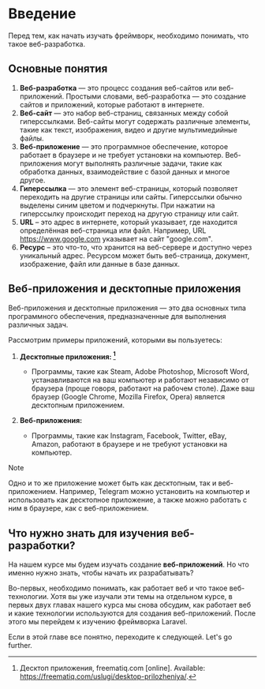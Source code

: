 # Введение

Перед тем, как начать изучать фреймворк, необходимо понимать, что такое веб-разработка.

## Основные понятия

1. **Веб-разработка** — это процесс создания веб-сайтов или веб-приложений. Простыми словами, веб-разработка — это создание сайтов и приложений, которые работают в интернете.
2. **Веб-сайт** — это набор веб-страниц, связанных между собой гиперссылками. Веб-сайты могут содержать различные элементы, такие как текст, изображения, видео и другие мультимедийные файлы.
3. **Веб-приложение** — это программное обеспечение, которое работает в браузере и не требует установки на компьютер. Веб-приложения могут выполнять различные задачи, такие как обработка данных, взаимодействие с базой данных и многое другое.
4. **Гиперссылка** — это элемент веб-страницы, который позволяет переходить на другие страницы или сайты. Гиперссылки обычно выделены синим цветом и подчеркнуты. При нажатии на гиперссылку происходит переход на другую страницу или сайт.
5. **URL** – это адрес в интернете, который указывает, где находится определённая веб-страница или файл. Например, URL https://www.google.com указывает на сайт "google.com".
6. **Ресурс** – это что-то, что хранится на веб-сервере и доступно через уникальный адрес. Ресурсом может быть веб-страница, документ, изображение, файл или данные в базе данных.  

## Веб-приложения и десктопные приложения

Веб-приложения и десктопные приложения — это два основных типа программного обеспечения, предназначенные для выполнения различных задач.

Рассмотрим примеры приложений, которыми вы пользуетесь:

1. **Десктопные приложения: [^1]**
   - Программы, такие как Steam, Adobe Photoshop, Microsoft Word, устанавливаются на ваш компьютер и работают независимо от браузера (проще говоря, работают на рабочем столе). Даже ваш браузер (Google Chrome, Mozilla Firefox, Opera) является десктопным приложением.

2. **Веб-приложения:**
   - Программы, такие как Instagram, Facebook, Twitter, eBay, Amazon, работают в браузере и не требуют установки на компьютер.

> [!NOTE]
> Одно и то же приложение может быть как десктопным, так и веб-приложением. Например, Telegram можно установить на компьютер и использовать как десктопное приложение, а также можно работать с ним в браузере, как с веб-приложением.

## Что нужно знать для изучения веб-разработки?

На нашем курсе мы будем изучать создание __веб-приложений__. Но что именно нужно знать, чтобы начать их разрабатывать?

Во-первых, необходимо понимать, как работает веб и что такое веб-технологии. Хотя вы уже изучали эти темы на отдельном курсе, в первых двух главах нашего курса мы снова обсудим, как работает веб и какие технологии используются для создания веб-приложений. После этого мы перейдем к изучению фреймворка Laravel.

Если в этой главе все понятно, переходите к следующей. Let's go further.

[^1]: Десктоп приложения, freematiq.com [online]. Available: https://freematiq.com/uslugi/desktop-prilozheniya/.
